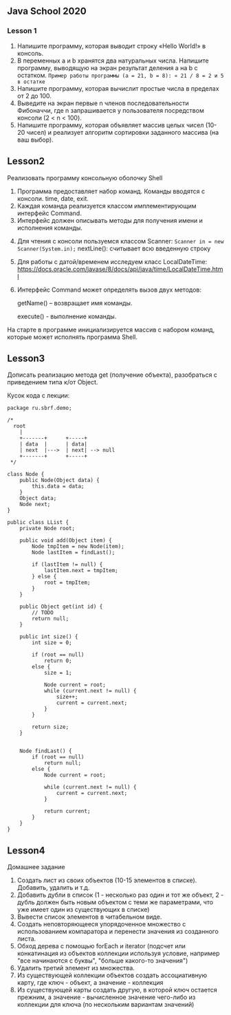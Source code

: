 ## Java School 2020

### Lesson 1

1. Напишите программу, которая выводит строку «Hello World!»  в консоль.
2. В переменных a и b хранятся два натуральных числа. Напишите программу, выводящую на экран результат деления a на b с остатком.
 `Пример работы программы (a = 21, b = 8): « 21 / 8 = 2 и 5 в остатке`
3. Напишите программу, которая вычислит простые числа в пределах от 2 до 100.
4. Выведите на экран первые n членов последовательности Фибоначчи, где n запрашивается у пользователя посредством консоли (2 < n < 100).
5. Напишите программу, которая объявляет массив целых чисел (10-20 чисел) и реализует алгоритм сортировки заданного массива (на ваш выбор).

## Lesson2

Реализовать программу консольную оболочку Shell
1. Программа предоставляет набор команд. Команды вводятся с консоли. time, date, exit.
2. Каждая команда реализуется классом имплементирующим интерфейс Command.
3. Интерфейс должен описывать методы для получения имени и исполнения команды.

4) Для чтения с консоли пользуемся классом Scanner:
   `Scanner in = new Scanner(System.in);`
   nextLine(): считывает всю введенную строку


5) Для работы с датой/временем исследуем класс LocalDateTime:
   https://docs.oracle.com/javase/8/docs/api/java/time/LocalDateTime.html

6) Интерфейс Command может определять вызов двух методов:

   getName() – возвращает имя команды.

   execute()  - выполнение команды.

На старте в программе инициализируется массив с набором команд, которые может исполнять программа Shell.

## Lesson3
Дописать реализацию метода get (получение объекта), разобраться с приведением типа к/от Object.

Кусок кода с лекции:

```
package ru.sbrf.demo;

/*
  root
    |
    +-------+      +-----+     
    | data  |      | data|     
    | next  |--->  | next| --> null
    +-------+      +-----+     
 */

class Node {
    public Node(Object data) {
        this.data = data;
    }
    Object data;
    Node next;
}

public class LList {
    private Node root;

    public void add(Object item) {
        Node tmpItem = new Node(item);
        Node lastItem = findLast();

        if (lastItem != null) {
            lastItem.next = tmpItem;
        } else {
            root = tmpItem;
        }
    }

    public Object get(int id) {
        // TODO
        return null;
    }

    public int size() {
        int size = 0;

        if (root == null)
            return 0;
        else {
            size = 1;

            Node current = root;
            while (current.next != null) {
                size++;
                current = current.next;
            }
        }

        return size;
    }


    Node findLast() {
        if (root == null)
            return null;
        else {
            Node current = root;

            while (current.next != null) {
                current = current.next;
            }

            return current;
        }
    }
}
```
## Lesson4
Домашнее задание
1. Создать лист из своих объектов (10-15 элементов в списке). Добавить, удалить и т.д.
2. Добавить дубли в список (1 - несколько раз один и тот же объект, 2 - дубль должен быть новым объектом с теми же параметрами, что уже имеет один из существующих в списке)
3. Вывести список элементов в читабельном виде.
4. Создать неповторяющееся упорядоченное множество с использованием компаратора и перенести значения из созданного листа.
5. Обход дерева с помощью forEach и iterator (подсчет или конкатинация из объектов коллекции используя условие, например "все начинаются с буквы", "больше какого-то значения")
6. Удалить третий элемент из множества.
7. Из существующей коллекции объектов создать ассоциативную карту, где ключ - объект, а значение - коллекция
8. Из существующей карты создать другую, в которой ключ остается прежним, а значение - вычисленное значение чего-либо из коллекции для ключа (по нескольким вариантам значений)